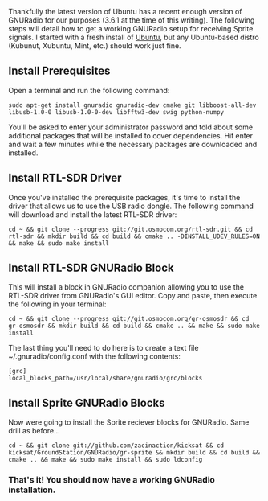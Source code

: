 Thankfully the latest version of Ubuntu has a recent enough version of GNURadio for our purposes (3.6.1 at the time of this writing). The following steps will detail how to get a working GNURadio setup for receiving Sprite signals. I started with a fresh install of [Ubuntu](http://www.ubuntu.com/download/desktop), but any Ubuntu-based distro (Kubunut, Xubuntu, Mint, etc.) should work just fine.

## Install Prerequisites
Open a terminal and run the following command:
```
sudo apt-get install gnuradio gnuradio-dev cmake git libboost-all-dev libusb-1.0-0 libusb-1.0-0-dev libfftw3-dev swig python-numpy
```
You'll be asked to enter your administrator password and told about some additional packages that will be installed to cover dependencies. Hit enter and wait a few minutes while the necessary packages are downloaded and installed.
## Install RTL-SDR Driver
Once you've installed the prerequisite packages, it's time to install the driver that allows us to use the USB radio dongle. The following command will download and install the latest RTL-SDR driver:
```
cd ~ && git clone --progress git://git.osmocom.org/rtl-sdr.git && cd rtl-sdr && mkdir build && cd build && cmake .. -DINSTALL_UDEV_RULES=ON && make && sudo make install
```

## Install RTL-SDR GNURadio Block
This will install a block in GNURadio companion allowing you to use the RTL-SDR driver from GNURadio's GUI editor. Copy and paste, then execute the following in your terminal:
```
cd ~ && git clone --progress git://git.osmocom.org/gr-osmosdr && cd gr-osmosdr && mkdir build && cd build && cmake .. && make && sudo make install
```

The last thing you'll need to do here is to create a text file ~/.gnuradio/config.conf with the following contents:
```
[grc]
local_blocks_path=/usr/local/share/gnuradio/grc/blocks
```

## Install Sprite GNURadio Blocks
Now were going to install the Sprite reciever blocks for GNURadio. Same drill as before...
```
cd ~ && git clone git://github.com/zacinaction/kicksat && cd kicksat/GroundStation/GNURadio/gr-sprite && mkdir build && cd build && cmake .. && make && sudo make install && sudo ldconfig
```
### That's it! You should now have a working GNURadio installation.